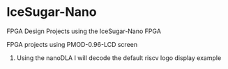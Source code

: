 # IceSugar-Nano
FPGA Design Projects using the IceSugar-Nano FPGA

FPGA projects using PMOD-0.96-LCD screen
1) Using the nanoDLA I will decode the default riscv logo display example
